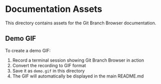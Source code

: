 # Documentation Assets

This directory contains assets for the Git Branch Browser documentation.

## Demo GIF

To create a demo GIF:
1. Record a terminal session showing Git Branch Browser in action
2. Convert the recording to GIF format
3. Save it as `demo.gif` in this directory
4. The GIF will automatically be displayed in the main README.md
